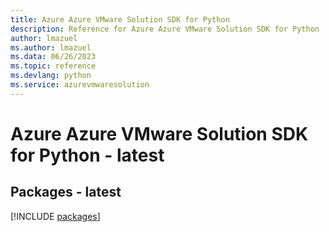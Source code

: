 ```yaml
---
title: Azure Azure VMware Solution SDK for Python
description: Reference for Azure Azure VMware Solution SDK for Python
author: lmazuel
ms.author: lmazuel
ms.data: 06/26/2023
ms.topic: reference
ms.devlang: python
ms.service: azurevmwaresolution
---
```

# Azure Azure VMware Solution SDK for Python - latest
## Packages - latest
[!INCLUDE [packages](azure-vmware-solution-index.md)]